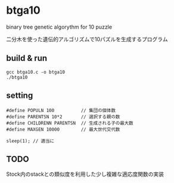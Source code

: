 # btga10


binary tree genetic algorythm for 10 puzzle

二分木を使った遺伝的アルゴリズムで10パズルを生成するプログラム


## build & run

    gcc btga10.c -o btga10
    ./btga10

## setting

    #define POPULN 100          // 集団の個体数
    #define PARENTSN 10*2       // 選択する親の数
    #define CHILDRENN PARENTSN  // 生成される子の最大数
    #define MAXGEN 10000        // 最大世代交代数

    sleep(1); // 適当に

## TODO

Stock内のstackとの類似度を利用した少し複雑な適応度関数の実装
